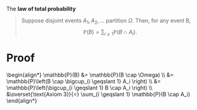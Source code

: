 The **law of total probability**

> Suppose disjoint events $A_1, A_2, \dots$ partition $\Omega$. Then, for any event B, $$\mathbb{P}(B) = \sum_{i \geqslant 1} \mathbb{P}(B \cap A_i).$$

# Proof

\begin{align\*}
\mathbb{P}(B) &= \mathbb{P}(B \cap \Omega) \\\\
&= \mathbb{P}\left(B \cap \bigcup_{i \geqslant 1} A_i \right) \\\\
&= \mathbb{P}\left(\bigcup_{i \geqslant 1} B \cap A_i \right) \\\\
&\overset{\text{Axiom 3}}{=} \sum_{i \geqslant 1} \mathbb{P}(B \cap A_i)
\end{align\*}